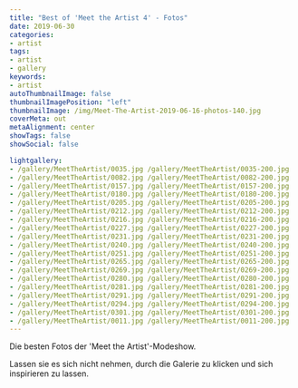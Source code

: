 ```yaml
---
title: "Best of 'Meet the Artist 4' - Fotos"
date: 2019-06-30
categories:
- artist
tags:
- artist
- gallery
keywords:
- artist
autoThumbnailImage: false
thumbnailImagePosition: "left"
thumbnailImage: /img/Meet-The-Artist-2019-06-16-photos-140.jpg
coverMeta: out
metaAlignment: center
showTags: false
showSocial: false

lightgallery:
- /gallery/MeetTheArtist/0035.jpg /gallery/MeetTheArtist/0035-200.jpg
- /gallery/MeetTheArtist/0082.jpg /gallery/MeetTheArtist/0082-200.jpg
- /gallery/MeetTheArtist/0157.jpg /gallery/MeetTheArtist/0157-200.jpg
- /gallery/MeetTheArtist/0180.jpg /gallery/MeetTheArtist/0180-200.jpg
- /gallery/MeetTheArtist/0205.jpg /gallery/MeetTheArtist/0205-200.jpg
- /gallery/MeetTheArtist/0212.jpg /gallery/MeetTheArtist/0212-200.jpg
- /gallery/MeetTheArtist/0216.jpg /gallery/MeetTheArtist/0216-200.jpg
- /gallery/MeetTheArtist/0227.jpg /gallery/MeetTheArtist/0227-200.jpg
- /gallery/MeetTheArtist/0231.jpg /gallery/MeetTheArtist/0231-200.jpg
- /gallery/MeetTheArtist/0240.jpg /gallery/MeetTheArtist/0240-200.jpg
- /gallery/MeetTheArtist/0251.jpg /gallery/MeetTheArtist/0251-200.jpg
- /gallery/MeetTheArtist/0265.jpg /gallery/MeetTheArtist/0265-200.jpg
- /gallery/MeetTheArtist/0269.jpg /gallery/MeetTheArtist/0269-200.jpg
- /gallery/MeetTheArtist/0280.jpg /gallery/MeetTheArtist/0280-200.jpg
- /gallery/MeetTheArtist/0281.jpg /gallery/MeetTheArtist/0281-200.jpg
- /gallery/MeetTheArtist/0291.jpg /gallery/MeetTheArtist/0291-200.jpg
- /gallery/MeetTheArtist/0294.jpg /gallery/MeetTheArtist/0294-200.jpg
- /gallery/MeetTheArtist/0301.jpg /gallery/MeetTheArtist/0301-200.jpg
- /gallery/MeetTheArtist/0011.jpg /gallery/MeetTheArtist/0011-200.jpg
---
```


Die besten Fotos der 'Meet the Artist'-Modeshow.

<!--more-->
Lassen sie es sich nicht nehmen, durch die Galerie zu klicken und sich inspirieren zu lassen.<p>
